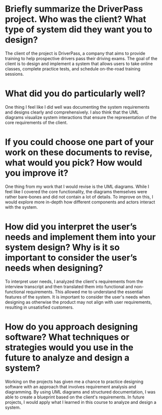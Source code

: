 # Briefly summarize the DriverPass project. Who was the client? What type of system did they want you to design?
The client of the project is DriverPass, a company that aims to provide training to help prospective drivers pass their driving exams. The goal of the client is to design and implement a system that allows users to take online classes, complete practice tests, and schedule on-the-road training sessions.
# What did you do particularly well?
One thing I feel like I did well was documenting the system requirements and designs clearly and comprehensively. I also think that the UML diagrams visualize system interactions that ensure the representation of the core requirements of the client.
# If you could choose one part of your work on these documents to revise, what would you pick? How would you improve it?
One thing from my work that I would revise is the UML diagrams. While I feel like I covered the core functionality, the diagrams themselves were rather bare-bones and did not contain a lot of details. To improve on this, I would explore more in-depth how different components and actors interact with the system.
# How did you interpret the user’s needs and implement them into your system design? Why is it so important to consider the user’s needs when designing?
To interpret user needs, I analyzed the client's requirements from the interview transcript and then translated them into functional and non-functional requirements. This allowed me to understand the essential features of the system. It is important to consider the user's needs when designing as otherwise the product may not align with user requirements, resulting in unsatisfied customers.
# How do you approach designing software? What techniques or strategies would you use in the future to analyze and design a system?
Working on the projects has given me a chance to practice designing software with an approach that involves requirement analysis and diagramming. By using UML diagrams and structured documentation, I was able to create a blueprint based on the client's requirements. In future projects, I would apply what I learned in this course to analyze and design a system.


